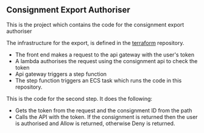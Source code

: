 ## Consignment Export Authoriser
This is the project which contains the code for the consignment export authoriser 

The infrastructure for the export, is defined in the [terraform]("https://github.com/nationalarchives/tdr-terraform-environments") repository.
* The front end makes a request to the api gateway with the user's token
* A lambda authorises the request using the consignment api to check the token
* Api gateway triggers a step function
* The step function triggers an ECS task which runs the code in this repository.

This is the code for the second step. It does the following: 
* Gets the token from the request and the consignment ID from the path
* Calls the API with the token. If the consignment is returned then the user is authorised and Allow is returned, otherwise Deny is returned.